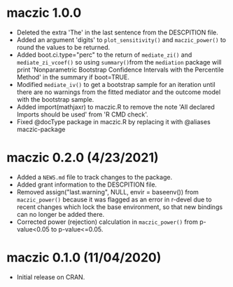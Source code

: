 # maczic 1.0.0 

* Deleted the extra 'The' in the last sentence from the DESCPITION file.
* Added an argument 'digits' to `plot_sensitivity()` and `maczic_power()`  to round the values to be returned.
* Added boot.ci.type="perc" to the return of `mediate_zi()` and `mediate_zi_vcoef()` so using `summary()`from the `mediation` package will print 'Nonparametric Bootstrap Confidence Intervals with the Percentile Method' in the summary if boot=TRUE.
* Modified `mediate_iv()` to get a bootstrap sample for an iteration until there are no warnings from the fitted mediator and the outcome model with the bootstrap sample.
* Added import(mathjaxr) to maczic.R to remove the note 'All declared Imports should be used' from 'R CMD check'.
* Fixed @docType package in maczic.R by replacing it with @aliases maczic-package

# maczic 0.2.0 (4/23/2021) 

* Added a `NEWS.md` file to track changes to the package.
* Added grant information to the DESCPITION file.
* Removed assign("last.warning", NULL, envir = baseenv()) from `maczic_power()` because it was flagged as an error in r-devel due to recent changes which lock the base environment, so that new bindings can no longer be added there.
* Corrected power (rejection) calculation in `maczic_power()` from p-value<0.05 to p-value<=0.05. 

# maczic 0.1.0 (11/04/2020)

* Initial release on CRAN.
